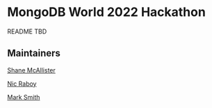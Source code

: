 # MongoDB World 2022 Hackathon

README TBD

## Maintainers

[Shane McAllister]()

[Nic Raboy](https://www.nraboy.com)

[Mark Smith]()
